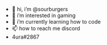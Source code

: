 - 👋 hi, i’m @sourburgers
- 👀 i’m interested in gaming
- 🌱 i’m currently learning how to code
- 📫 how to reach me discord
- 4ura#2867

<!---
sourburgers/sourburgers is a ✨ special ✨ repository because its `README.md` (this file) appears on your GitHub profile.
You can click the Preview link to take a look at your changes.
--->
